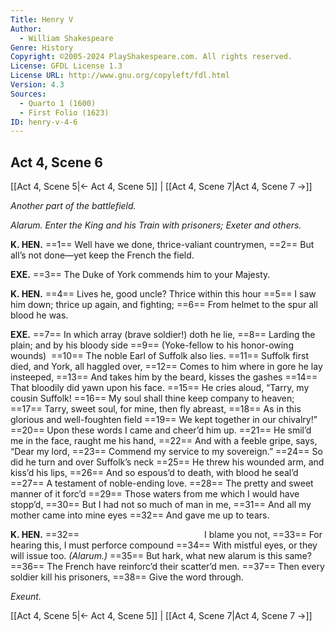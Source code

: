 ```yaml
---
Title: Henry V
Author: 
  - William Shakespeare
Genre: History
Copyright: ©2005-2024 PlayShakespeare.com. All rights reserved.
License: GFDL License 1.3
License URL: http://www.gnu.org/copyleft/fdl.html
Version: 4.3
Sources:
  - Quarto 1 (1600)
  - First Folio (1623)
ID: henry-v-4-6
---
```


## Act 4, Scene 6
[[Act 4, Scene 5|← Act 4, Scene 5]] | [[Act 4, Scene 7|Act 4, Scene 7 →]]

*Another part of the battlefield.*

*Alarum. Enter the King and his Train with prisoners; Exeter and others.*

**K. HEN.**
==1== Well have we done, thrice-valiant countrymen,
==2== But all’s not done—yet keep the French the field.

**EXE.**
==3== The Duke of York commends him to your Majesty.

**K. HEN.**
==4== Lives he, good uncle? Thrice within this hour
==5== I saw him down; thrice up again, and fighting;
==6== From helmet to the spur all blood he was.

**EXE.**
==7== In which array (brave soldier!) doth he lie,
==8== Larding the plain; and by his bloody side
==9== (Yoke-fellow to his honor-owing wounds) 
==10== The noble Earl of Suffolk also lies.
==11== Suffolk first died, and York, all haggled over,
==12== Comes to him where in gore he lay insteeped,
==13== And takes him by the beard, kisses the gashes
==14== That bloodily did yawn upon his face.
==15== He cries aloud, “Tarry, my cousin Suffolk!
==16== My soul shall thine keep company to heaven;
==17== Tarry, sweet soul, for mine, then fly abreast,
==18== As in this glorious and well-foughten field
==19== We kept together in our chivalry!”
==20== Upon these words I came and cheer’d him up.
==21== He smil’d me in the face, raught me his hand,
==22== And with a feeble gripe, says, “Dear my lord,
==23== Commend my service to my sovereign.”
==24== So did he turn and over Suffolk’s neck
==25== He threw his wounded arm, and kiss’d his lips,
==26== And so espous’d to death, with blood he seal’d
==27== A testament of noble-ending love.
==28== The pretty and sweet manner of it forc’d
==29== Those waters from me which I would have stopp’d,
==30== But I had not so much of man in me,
==31== And all my mother came into mine eyes
==32== And gave me up to tears.

**K. HEN.**
==32==               I blame you not,
==33== For hearing this, I must perforce compound
==34== With mistful eyes, or they will issue too.
*(Alarum.)*
==35== But hark, what new alarum is this same?
==36== The French have reinforc’d their scatter’d men.
==37== Then every soldier kill his prisoners,
==38== Give the word through.

*Exeunt.*

[[Act 4, Scene 5|← Act 4, Scene 5]] | [[Act 4, Scene 7|Act 4, Scene 7 →]]